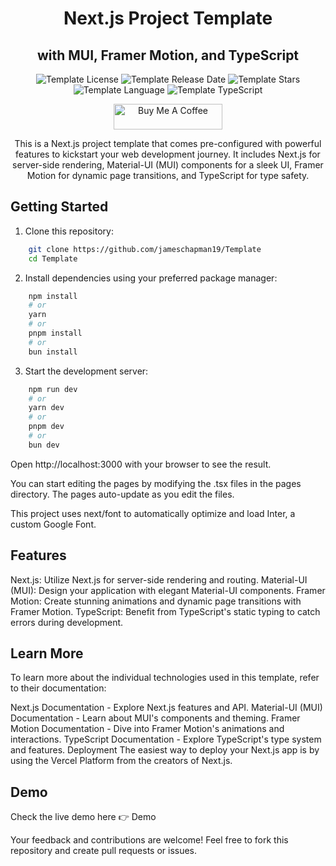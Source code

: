 <div align="center">

# Next.js Project Template
## with MUI, Framer Motion, and TypeScript

![Template License](https://img.shields.io/github/license/jameschapman19/Template)
![Template Release Date](https://img.shields.io/github/release-date/jameschapman19/Template)
![Template Stars](https://img.shields.io/github/stars/jameschapman19/Template)
![Template Language](https://img.shields.io/github/languages/top/jameschapman19/Template)
![Template TypeScript](https://badgen.net/npm/types/tslib)
</div>
<div align="center">
<a href="https://www.buymeacoffee.com/jameschapman19" target="_blank"><img src="https://cdn.buymeacoffee.com/buttons/default-orange.png" alt="Buy Me A Coffee" height="41" width="174"></a>

This is a Next.js project template that comes pre-configured with powerful features to kickstart your web development journey. It includes Next.js for server-side rendering, Material-UI (MUI) components for a sleek UI, Framer Motion for dynamic page transitions, and TypeScript for type safety.
</div>

## Getting Started

1. Clone this repository:

```bash
    git clone https://github.com/jameschapman19/Template
    cd Template
```

2. Install dependencies using your preferred package manager:


```bash
    npm install
    # or
    yarn
    # or
    pnpm install
    # or
    bun install
```

3. Start the development server:

```bash
    npm run dev
    # or
    yarn dev
    # or
    pnpm dev
    # or
    bun dev
```

Open http://localhost:3000 with your browser to see the result.

You can start editing the pages by modifying the .tsx files in the pages directory. The pages auto-update as you edit the files.

This project uses next/font to automatically optimize and load Inter, a custom Google Font.

## Features
Next.js: Utilize Next.js for server-side rendering and routing.
Material-UI (MUI): Design your application with elegant Material-UI components.
Framer Motion: Create stunning animations and dynamic page transitions with Framer Motion.
TypeScript: Benefit from TypeScript's static typing to catch errors during development.

## Learn More
To learn more about the individual technologies used in this template, refer to their documentation:

Next.js Documentation - Explore Next.js features and API.
Material-UI (MUI) Documentation - Learn about MUI's components and theming.
Framer Motion Documentation - Dive into Framer Motion's animations and interactions.
TypeScript Documentation - Explore TypeScript's type system and features.
Deployment
The easiest way to deploy your Next.js app is by using the Vercel Platform from the creators of Next.js.

## Demo
Check the live demo here 👉️ Demo

Your feedback and contributions are welcome! Feel free to fork this repository and create pull requests or issues.